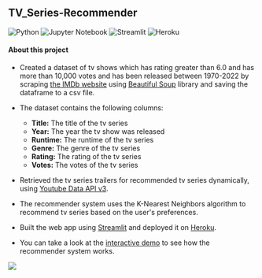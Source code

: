 ## TV_Series-Recommender
![Python](https://img.shields.io/badge/Python-FFD43B?style=for-the-badge&logo=python&logoColor=blue)
![Jupyter Notebook](https://img.shields.io/badge/jupyter-%23FA0F00.svg?style=for-the-badge&logo=jupyter&logoColor=white)
![Streamlit](https://img.shields.io/badge/Streamlit-FF4B4B?style=for-the-badge&logo=Streamlit&logoColor=white)
![Heroku](https://img.shields.io/badge/heroku-%23430098.svg?style=for-the-badge&logo=heroku&logoColor=white)

#### About this project
- Created a dataset of tv shows which has rating greater than 6.0 and has more than 10,000 votes and has been released between 1970-2022 by scraping [the IMDb website](https://www.imdb.com/search/title/?title_type=tv_series,tv_miniseries&release_date=1970-01-01,2022-02-12&user_rating=6.0,10.0&num_votes=10000,&languages=en&sort=user_rating,desc&count=100&start=) using [Beautiful Soup](https://www.crummy.com/software/BeautifulSoup/bs4/doc/) library and saving the dataframe to a csv file.
- The dataset contains the following columns:
  - **Title:** The title of the tv series
  - **Year:** The year the tv show was released
  - **Runtime:** The runtime of the tv series
  - **Genre:** The genre of the tv series
  - **Rating:** The rating of the tv series
  - **Votes:** The votes of the tv series

- Retrieved the tv series trailers for recommended tv series dynamically, using [Youtube Data API v3](https://developers.google.com/youtube/v3).
- The recommender system uses the K-Nearest Neighbors algorithm to recommend tv series based on the user's preferences.
- Built the web app using [Streamlit](https://streamlit.io) and deployed it on [Heroku](https://www.heroku.com
).
- You can take a look at the [interactive demo](https://tv-series-rec.herokuapp.com) to see how the recommender system works.

![](tv_series_recommender.gif)
